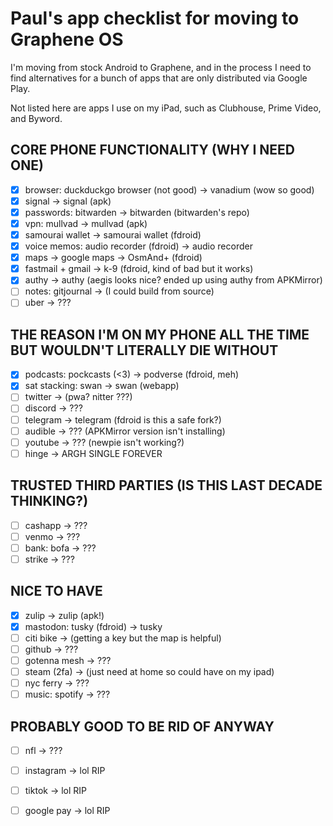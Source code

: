 # Paul's app checklist for moving to Graphene OS
I'm moving from stock Android to Graphene, and in the process I need to find alternatives for a bunch of apps that are only distributed via Google Play.

Not listed here are apps I use on my iPad, such as Clubhouse, Prime Video, and Byword.

## CORE PHONE FUNCTIONALITY (WHY I NEED ONE)
- [x] browser: duckduckgo browser (not good) -> vanadium (wow so good)
- [x] signal -> signal (apk)
- [x] passwords: bitwarden -> bitwarden (bitwarden's repo)
- [x] vpn: mullvad -> mullvad (apk)
- [x] samourai wallet -> samourai wallet (fdroid)
- [x] voice memos: audio recorder (fdroid) -> audio recorder
- [x] maps -> google maps -> OsmAnd+ (fdroid)
- [x] fastmail + gmail -> k-9 (fdroid, kind of bad but it works)
- [x] authy -> authy (aegis looks nice? ended up using authy from APKMirror)
- [ ] notes: gitjournal -> (I could build from source) 
- [ ] uber -> ???

## THE REASON I'M ON MY PHONE ALL THE TIME BUT WOULDN'T LITERALLY DIE WITHOUT
- [x] podcasts: pockcasts (<3) -> podverse (fdroid, meh)
- [x] sat stacking: swan -> swan (webapp)
- [ ] twitter -> (pwa? nitter ???) 
- [ ] discord -> ???
- [ ] telegram -> telegram (fdroid is this a safe fork?)
- [ ] audible -> ??? (APKMirror version isn't installing)
- [ ] youtube -> ??? (newpie isn't working?)
- [ ] hinge -> ARGH SINGLE FOREVER

## TRUSTED THIRD PARTIES (IS THIS LAST DECADE THINKING?)
- [ ] cashapp -> ???
- [ ] venmo -> ???
- [ ] bank: bofa -> ???
- [ ] strike -> ???

## NICE TO HAVE
- [x] zulip -> zulip (apk!)
- [x] mastodon: tusky (fdroid) -> tusky
- [ ] citi bike -> (getting a key but the map is helpful) 
- [ ] github -> ??? 
- [ ] gotenna mesh -> ???
- [ ] steam (2fa) -> (just need at home so could have on my ipad) 
- [ ] nyc ferry -> ???
- [ ] music: spotify -> ???

## PROBABLY GOOD TO BE RID OF ANYWAY
- [ ] nfl -> ??? 
- [ ] instagram -> lol RIP
- [ ] tiktok -> lol RIP
- [ ] google pay -> lol RIP

